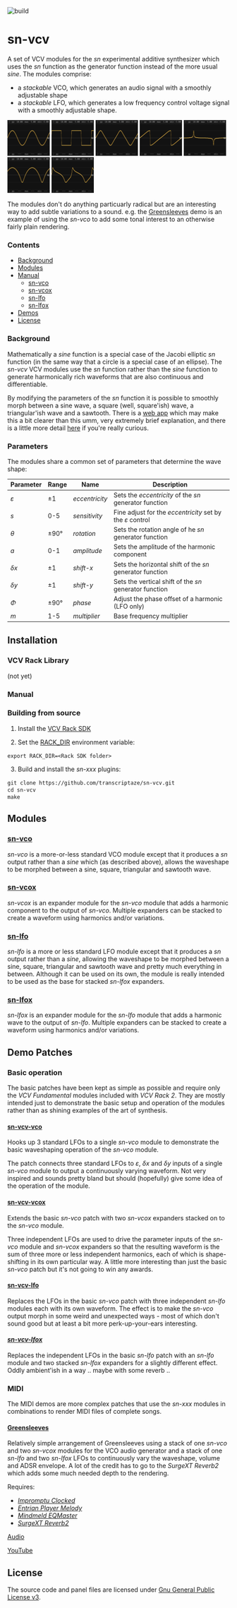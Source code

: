 ![build](https://github.com/transcriptaze/sn-vcv/workflows/build/badge.svg)

# sn-vcv

A set of VCV modules for the _sn_ experimental additive synthesizer which uses the _sn_ function as the 
generator function instead of the more usual _sine_. The modules comprise:
- a _stackable_ VCO, which generates an audio signal with a smoothly adjustable shape
- a _stackable_ LFO, which generates a low frequency control voltage signal with a smoothly adjustable shape.

<img width="96" src="documentation/images/sine.png"> <img width="96" src="documentation/images/square.png"> <img width="96" src="documentation/images/triangle.png"> <img width="96" src="documentation/images/sawtooth.png"> <img width="96" src="documentation/images/spike.png"> <img width="96" src="documentation/images/bumps.png"> <img width="96" src="documentation/images/wonky.png">

The modules don't do anything particuarly radical but are an interesting way to add subtle variations to a sound. 
e.g. the [Greensleeves](#greensleeves) demo is an example of using the _sn-vco_ to add some tonal interest to an
otherwise fairly plain rendering.

### Contents

- [Background](#background)
- [Modules](#modules)
- [Manual](/documentation/MANUAL.md)
   - [sn-vco](/documentation/MANUAL.md#sn-vco)
   - [sn-vcox](/documentation/MANUAL.md#sn-vcox)
   - [sn-lfo](/documentation/MANUAL.md#sn-lfo)
   - [sn-lfox](/documentation/MANUAL.md#sn-lfox)
- [Demos](#demo-patches)
- [License](#license)


### Background

Mathematically a _sine_ function is a special case of the Jacobi elliptic _sn_ function (in the same way that
a circle is a special case of an ellipse). The _sn-vcv_ VCV modules use the _sn_ function rather than the
_sine_ function to generate harmonically rich waveforms that are also continuous and differentiable.

By modifying the parameters of the _sn_ function it is possible to smoothly morph between a sine wave,
a square (well, square'ish) wave, a triangular'ish wave and a sawtooth. There is a [web app](https://snyth.pages.dev)
which may make this a bit clearer than this umm, very extremely brief explanation, and there is a little
more detail [here](https://github.com/transcriptaze/snyth) if you're really curious.


### Parameters

The modules share a common set of parameters that determine the wave shape:

| Parameter | Range | Name           | Description                                                     |
|-----------|-------|----------------|-----------------------------------------------------------------|
| _ε_       | ±1    | _eccentricity_ | Sets the _eccentricity_ of the _sn_ generator function          |
| _s_       | 0-5   | _sensitivity_  | Fine adjust for the _eccentricity_ set by the _ε_ control       |
| _θ_       | ±90°  | _rotation_     | Sets the rotation angle of he _sn_ generator function           |
| _a_       | 0-1   | _amplitude_    | Sets the amplitude of the harmonic component                    |
| _δx_      | ±1    | _shift-x_      | Sets the horizontal shift of the _sn_ generator function        |
| _δy_      | ±1    | _shift-y_      | Sets the vertical shift of the _sn_ generator function          |
| _Φ_       | ±90°  | _phase_        | Adjust the phase offset of a harmonic (LFO only)                |
| _m_       | 1-5   | _multiplier_   | Base frequency multiplier                                       |

## Installation

### VCV Rack Library

(not yet)

### Manual

### Building from source

1. Install the [VCV Rack SDK](https://vcvrack.com/manual/Building)

2. Set the [RACK_DIR](https://vcvrack.com/manual/PluginDevelopmentTutorial) environment variable:
```
export RACK_DIR=<Rack SDK folder>
```

3. Build and install the _sn-xxx_ plugins:
```
git clone https://github.com/transcriptaze/sn-vcv.git
cd sn-vcv
make
```

## Modules

### [sn-vco](/documentation/MANUAL.md#sn-vco)

_sn-vco_ is a more-or-less standard VCO module except that it produces a _sn_ output rather than a _sine_
which (as described above), allows the waveshape to be morphed between a sine, square, triangular and sawtooth
wave. 

### [sn-vcox](/documentation/MANUAL.md#sn-vcox)

_sn-vcox_ is an expander module for the _sn-vco_ module that adds a harmonic component to the output of 
_sn-vco_. Multiple expanders can be stacked to create a waveform using harmonics and/or variations.

### [sn-lfo](/documentation/MANUAL.md#sn-lfo)

_sn-lfo_ is a more or less standard LFO module except that it produces a _sn_ output rather than a _sine_,
allowing the waveshape to be morphed between a sine, square, triangular and sawtooth wave and pretty much
everything in between. Although it can be used on its own, the module is really intended to be used as
the base for stacked _sn-lfox_ expanders. 

### [sn-lfox](/documentation/MANUAL.md#sn-lfox)

_sn-lfox_ is an expander module for the _sn-lfo_ module that adds a harmonic wave to the output of _sn-lfo_.
Multiple expanders can be stacked to create a waveform using harmonics and/or variations.

## Demo Patches

### Basic operation 

The basic patches have been kept as simple as possible and require only the _VCV Fundamental_ modules included
with _VCV Rack 2_. They are mostly intended just to demonstrate the basic setup and operation of the modules rather
than as shining examples of the art of synthesis.

#### [sn-vcv-vco](/documentation/patches/sn-vcv-vco.vcv)

Hooks up 3 standard LFOs to a single _sn-vco_ module to demonstrate the basic waveshaping operation of the
_sn-vco_ module. 

The patch connects three standard LFOs to _ε_, _δx_ and _δy_ inputs of a single _sn-vco_ module to output a
continuously varying waveform. Not very inspired and sounds pretty bland but should (hopefully) give some
idea of the operation of the module.


#### [sn-vcv-vcox](/documentation/patches/sn-vcv-vcox.vcv)

Extends the basic _sn-vco_ patch with two _sn-vcox_ expanders stacked on to the _sn-vco_ module.

Three independent LFOs are used to drive the parameter inputs of the _sn-vco_ module and _sn-vcox_ 
expanders so that the resulting waveform is the sum of three more or less independent harmonics, each
of which is shape-shifting in its own particular way. A little more interesting than just the basic
_sn-vco_ patch but it's not going to win any awards.


#### [sn-vcv-lfo](/documentation/patches/sn-vcv-lfo.vcv)

Replaces the LFOs in the basic _sn-vco_ patch with three independent _sn-lfo_ modules each with its own
waveform. The effect is to make the _sn-vco_ output morph in some weird and unexpected ways - most of
which don't sound good but at least a bit more perk-up-your-ears interesting.


#### [*sn-vcv-lfox*](/documentation/patches/sn-vcv-lfox.vcv)

Replaces the independent LFOs in the basic _sn-lfo_ patch with an _sn-lfo_ module and two stacked 
_sn-lfox_ expanders for a slightly different effect. Oddly ambient'ish in a way .. maybe with some
reverb ..


### MIDI

The MIDI demos are more complex patches that use the _sn-xxx_ modules in combinations to render MIDI files
of complete songs.

#### [Greensleeves](/documentation/patches/greensleeves.vcv)

Relatively simple arrangement of Greensleeves using a stack of one _sn-vco_ and two _sn-vcox_ modules 
for the VCO audio generator and a stack of one _sn-lfo_ and two _sn-lfox_ LFOs to continuously vary
the waveshape, volume and ADSR envelope. A lot of the credit has to go to the _SurgeXT Reverb2_ which
adds some much needed depth to the rendering.

Requires:
- [_Impromptu Clocked_](https://library.vcvrack.com/ImpromptuModular/Clocked)
- [_Entrian Player Melody_](https://library.vcvrack.com/Entrian-Free/Player-Melody)
- [_Mindmeld EQMaster_](https://library.vcvrack.com/MindMeldModular/EqMaster)
- [_SurgeXT Reverb2_](https://library.vcvrack.com/SurgeXTRack/SurgeXTFXReverb2)

[Audio](https://github.com/transcriptaze/sn-vcv/assets/7932356/15ec3ec8-c7c1-47b4-99ba-9471848ec995)

[YouTube](https://www.youtube.com/watch?v=D5CsH6UzfaU)


## License

The source code and panel files are licensed under [Gnu General Public License v3](/LICENSE). 



